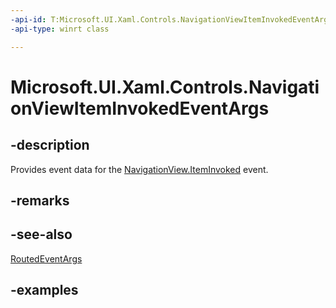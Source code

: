 ```yaml
---
-api-id: T:Microsoft.UI.Xaml.Controls.NavigationViewItemInvokedEventArgs
-api-type: winrt class

---
```

<!-- Class syntax.
public class NavigationViewItemInvokedEventArgs 
-->

# Microsoft.UI.Xaml.Controls.NavigationViewItemInvokedEventArgs



## -description

Provides event data for the [NavigationView.ItemInvoked](navigationview_iteminvoked.md) event.



## -remarks



## -see-also

[RoutedEventArgs](/uwp/api/windows.ui.xaml.routedeventargs)



## -examples



